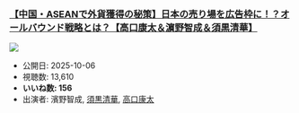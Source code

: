 ### [【中国・ASEANで外貨獲得の秘策】日本の売り場を広告枠に！？オールバウンド戦略とは？【高口康太＆濵野智成＆須黒清華】](https://www.youtube.com/watch?v=LKEZiiRHq6E)
[![](https://img.youtube.com/vi/LKEZiiRHq6E/sddefault.jpg)](https://www.youtube.com/watch?v=LKEZiiRHq6E)
-   公開日: 2025-10-06
-   視聴数: 13,610
-   **いいね数: 156**
-   出演者: 濱野智成, [須黒清華](/rehacq_fan/people/須黒清華 "wikilink"), [高口康太](/rehacq_fan/people/高口康太 "wikilink")
